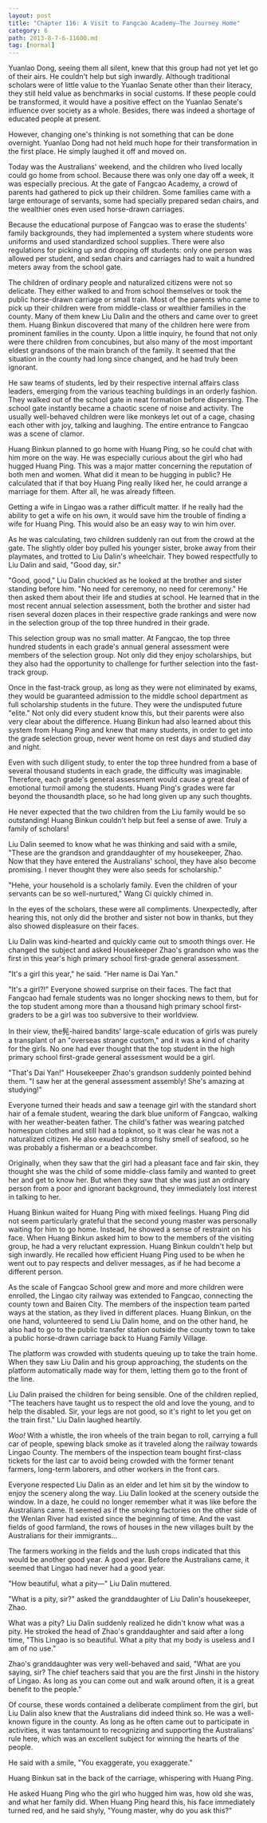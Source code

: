 ```yaml
---
layout: post
title: "Chapter 116: A Visit to Fangcao Academy—The Journey Home"
category: 6
path: 2013-8-7-6-11600.md
tag: [normal]
---
```


Yuanlao Dong, seeing them all silent, knew that this group had not yet let go of their airs. He couldn't help but sigh inwardly. Although traditional scholars were of little value to the Yuanlao Senate other than their literacy, they still held value as benchmarks in social customs. If these people could be transformed, it would have a positive effect on the Yuanlao Senate's influence over society as a whole. Besides, there was indeed a shortage of educated people at present.

However, changing one's thinking is not something that can be done overnight. Yuanlao Dong had not held much hope for their transformation in the first place. He simply laughed it off and moved on.

Today was the Australians' weekend, and the children who lived locally could go home from school. Because there was only one day off a week, it was especially precious. At the gate of Fangcao Academy, a crowd of parents had gathered to pick up their children. Some families came with a large entourage of servants, some had specially prepared sedan chairs, and the wealthier ones even used horse-drawn carriages.

Because the educational purpose of Fangcao was to erase the students' family backgrounds, they had implemented a system where students wore uniforms and used standardized school supplies. There were also regulations for picking up and dropping off students: only one person was allowed per student, and sedan chairs and carriages had to wait a hundred meters away from the school gate.

The children of ordinary people and naturalized citizens were not so delicate. They either walked to and from school themselves or took the public horse-drawn carriage or small train. Most of the parents who came to pick up their children were from middle-class or wealthier families in the county. Many of them knew Liu Dalin and the others and came over to greet them. Huang Binkun discovered that many of the children here were from prominent families in the county. Upon a little inquiry, he found that not only were there children from concubines, but also many of the most important eldest grandsons of the main branch of the family. It seemed that the situation in the county had long since changed, and he had truly been ignorant.

He saw teams of students, led by their respective internal affairs class leaders, emerging from the various teaching buildings in an orderly fashion. They walked out of the school gate in neat formation before dispersing. The school gate instantly became a chaotic scene of noise and activity. The usually well-behaved children were like monkeys let out of a cage, chasing each other with joy, talking and laughing. The entire entrance to Fangcao was a scene of clamor.

Huang Binkun planned to go home with Huang Ping, so he could chat with him more on the way. He was especially curious about the girl who had hugged Huang Ping. This was a major matter concerning the reputation of both men and women. What did it mean to be hugging in public? He calculated that if that boy Huang Ping really liked her, he could arrange a marriage for them. After all, he was already fifteen.

Getting a wife in Lingao was a rather difficult matter. If he really had the ability to get a wife on his own, it would save him the trouble of finding a wife for Huang Ping. This would also be an easy way to win him over.

As he was calculating, two children suddenly ran out from the crowd at the gate. The slightly older boy pulled his younger sister, broke away from their playmates, and trotted to Liu Dalin's wheelchair. They bowed respectfully to Liu Dalin and said, "Good day, sir."

"Good, good," Liu Dalin chuckled as he looked at the brother and sister standing before him. "No need for ceremony, no need for ceremony." He then asked them about their life and studies at school. He learned that in the most recent annual selection assessment, both the brother and sister had risen several dozen places in their respective grade rankings and were now in the selection group of the top three hundred in their grade.

This selection group was no small matter. At Fangcao, the top three hundred students in each grade's annual general assessment were members of the selection group. Not only did they enjoy scholarships, but they also had the opportunity to challenge for further selection into the fast-track group.

Once in the fast-track group, as long as they were not eliminated by exams, they would be guaranteed admission to the middle school department as full scholarship students in the future. They were the undisputed future "elite." Not only did every student know this, but their parents were also very clear about the difference. Huang Binkun had also learned about this system from Huang Ping and knew that many students, in order to get into the grade selection group, never went home on rest days and studied day and night.

Even with such diligent study, to enter the top three hundred from a base of several thousand students in each grade, the difficulty was imaginable. Therefore, each grade's general assessment would cause a great deal of emotional turmoil among the students. Huang Ping's grades were far beyond the thousandth place, so he had long given up any such thoughts.

He never expected that the two children from the Liu family would be so outstanding! Huang Binkun couldn't help but feel a sense of awe. Truly a family of scholars!

Liu Dalin seemed to know what he was thinking and said with a smile, "These are the grandson and granddaughter of my housekeeper, Zhao. Now that they have entered the Australians' school, they have also become promising. I never thought they were also seeds for scholarship."

"Hehe, your household is a scholarly family. Even the children of your servants can be so well-nurtured," Wang Ci quickly chimed in.

In the eyes of the scholars, these were all compliments. Unexpectedly, after hearing this, not only did the brother and sister not bow in thanks, but they also showed displeasure on their faces.

Liu Dalin was kind-hearted and quickly came out to smooth things over. He changed the subject and asked Housekeeper Zhao's grandson who was the first in this year's high primary school first-grade general assessment.

"It's a girl this year," he said. "Her name is Dai Yan."

"It's a girl?!" Everyone showed surprise on their faces. The fact that Fangcao had female students was no longer shocking news to them, but for the top student among more than a thousand high primary school first-graders to be a girl was too subversive to their worldview.

In their view, the髡-haired bandits' large-scale education of girls was purely a transplant of an "overseas strange custom," and it was a kind of charity for the girls. No one had ever thought that the top student in the high primary school first-grade general assessment would be a girl.

"That's Dai Yan!" Housekeeper Zhao's grandson suddenly pointed behind them. "I saw her at the general assessment assembly! She's amazing at studying!"

Everyone turned their heads and saw a teenage girl with the standard short hair of a female student, wearing the dark blue uniform of Fangcao, walking with her weather-beaten father. The child's father was wearing patched homespun clothes and still had a topknot, so it was clear he was not a naturalized citizen. He also exuded a strong fishy smell of seafood, so he was probably a fisherman or a beachcomber.

Originally, when they saw that the girl had a pleasant face and fair skin, they thought she was the child of some middle-class family and wanted to greet her and get to know her. But when they saw that she was just an ordinary person from a poor and ignorant background, they immediately lost interest in talking to her.

Huang Binkun waited for Huang Ping with mixed feelings. Huang Ping did not seem particularly grateful that the second young master was personally waiting for him to go home. Instead, he showed a sense of restraint on his face. When Huang Binkun asked him to bow to the members of the visiting group, he had a very reluctant expression. Huang Binkun couldn't help but sigh inwardly. He recalled how efficient Huang Ping used to be when he went out to pay respects and deliver messages, as if he had become a different person.

As the scale of Fangcao School grew and more and more children were enrolled, the Lingao city railway was extended to Fangcao, connecting the county town and Bairen City. The members of the inspection team parted ways at the station, as they lived in different places. Huang Binkun, on the one hand, volunteered to send Liu Dalin home, and on the other hand, he also had to go to the public transfer station outside the county town to take a public horse-drawn carriage back to Huang Family Village.

The platform was crowded with students queuing up to take the train home. When they saw Liu Dalin and his group approaching, the students on the platform automatically made way for them, letting them go to the front of the line.

Liu Dalin praised the children for being sensible. One of the children replied, "The teachers have taught us to respect the old and love the young, and to help the disabled. Sir, your legs are not good, so it's right to let you get on the train first." Liu Dalin laughed heartily.

*Woo!* With a whistle, the iron wheels of the train began to roll, carrying a full car of people, spewing black smoke as it traveled along the railway towards Lingao County. The members of the inspection team bought first-class tickets for the last car to avoid being crowded with the former tenant farmers, long-term laborers, and other workers in the front cars.

Everyone respected Liu Dalin as an elder and let him sit by the window to enjoy the scenery along the way. Liu Dalin looked at the scenery outside the window. In a daze, he could no longer remember what it was like before the Australians came. It seemed as if the smoking factories on the other side of the Wenlan River had existed since the beginning of time. And the vast fields of good farmland, the rows of houses in the new villages built by the Australians for their immigrants...

The farmers working in the fields and the lush crops indicated that this would be another good year. A good year. Before the Australians came, it seemed that Lingao had never had a good year.

"How beautiful, what a pity—" Liu Dalin muttered.

"What is a pity, sir?" asked the granddaughter of Liu Dalin's housekeeper, Zhao.

What was a pity? Liu Dalin suddenly realized he didn't know what was a pity. He stroked the head of Zhao's granddaughter and said after a long time, "This Lingao is so beautiful. What a pity that my body is useless and I am of no use."

Zhao's granddaughter was very well-behaved and said, "What are you saying, sir? The chief teachers said that you are the first Jinshi in the history of Lingao. As long as you can come out and walk around often, it is a great benefit to the people."

Of course, these words contained a deliberate compliment from the girl, but Liu Dalin also knew that the Australians did indeed think so. He was a well-known figure in the county. As long as he often came out to participate in activities, it was tantamount to recognizing and supporting the Australians' rule here, which was an excellent subject for winning the hearts of the people.

He said with a smile, "You exaggerate, you exaggerate."

Huang Binkun sat in the back of the carriage, whispering with Huang Ping.

He asked Huang Ping who the girl who hugged him was, how old she was, and what her family did. When Huang Ping heard this, his face immediately turned red, and he said shyly, "Young master, why do you ask this?"